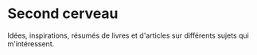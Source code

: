 # Second cerveau
Idées, inspirations, résumés de livres et d'articles sur différents sujets qui m'intéressent.
